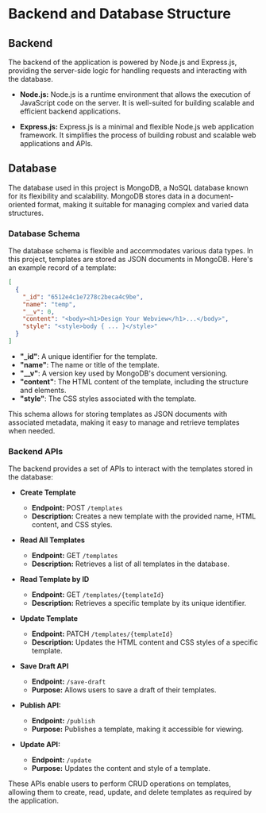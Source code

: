 # Backend and Database Structure

## Backend

The backend of the application is powered by Node.js and Express.js, providing the server-side logic for handling requests and interacting with the database.

- **Node.js:** Node.js is a runtime environment that allows the execution of JavaScript code on the server. It is well-suited for building scalable and efficient backend applications.

- **Express.js:** Express.js is a minimal and flexible Node.js web application framework. It simplifies the process of building robust and scalable web applications and APIs.

## Database

The database used in this project is MongoDB, a NoSQL database known for its flexibility and scalability. MongoDB stores data in a document-oriented format, making it suitable for managing complex and varied data structures.

### Database Schema

The database schema is flexible and accommodates various data types. In this project, templates are stored as JSON documents in MongoDB. Here's an example record of a template:

```json
[
  {
    "_id": "6512e4c1e7278c2beca4c9be",
    "name": "temp",
    "__v": 0,
    "content": "<body><h1>Design Your Webview</h1>...</body>",
    "style": "<style>body { ... }</style>"
  }
]
```

- **"\_id"**: A unique identifier for the template.
- **"name"**: The name or title of the template.
- **"\_\_v"**: A version key used by MongoDB's document versioning.
- **"content"**: The HTML content of the template, including the structure and elements.
- **"style"**: The CSS styles associated with the template.

This schema allows for storing templates as JSON documents with associated metadata, making it easy to manage and retrieve templates when needed.

### Backend APIs

The backend provides a set of APIs to interact with the templates stored in the database:

- **Create Template**
  - **Endpoint:** POST `/templates`
  - **Description:** Creates a new template with the provided name, HTML content, and CSS styles.
- **Read All Templates**

  - **Endpoint:** GET `/templates`
  - **Description:** Retrieves a list of all templates in the database.

- **Read Template by ID**

  - **Endpoint:** GET `/templates/{templateId}`
  - **Description:** Retrieves a specific template by its unique identifier.

- **Update Template**

  - **Endpoint:** PATCH `/templates/{templateId}`
  - **Description:** Updates the HTML content and CSS styles of a specific template.

- **Save Draft API**

  - **Endpoint:** `/save-draft`
  - **Purpose:** Allows users to save a draft of their templates.

- **Publish API:**

  - **Endpoint:** `/publish`
  - **Purpose:** Publishes a template, making it accessible for viewing.

- **Update API:**
  - **Endpoint:** `/update`
  - **Purpose:** Updates the content and style of a template.

<!-- - **Delete Template**
  - **Endpoint:** DELETE `/templates/{templateId}`
  - **Description:** Deletes a specific template from the database. -->

These APIs enable users to perform CRUD operations on templates, allowing them to create, read, update, and delete templates as required by the application.
